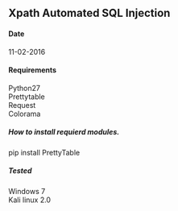 ## Xpath Automated SQL Injection
#### Date 
11-02-2016
#### Requirements
Python27<br />
Prettytable<br />
Request<br />
Colorama<br/>
##### How to install requierd modules.
pip install PrettyTable <br />
##### Tested
Windows 7<br />
Kali linux 2.0
